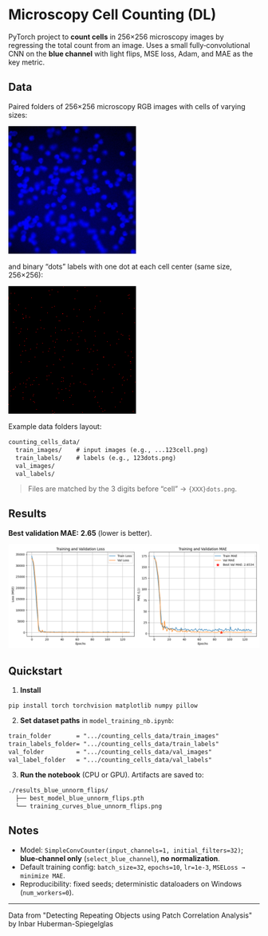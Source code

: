 # Microscopy Cell Counting (DL)

PyTorch project to **count cells** in 256×256 microscopy images by regressing the total count from an image.
Uses a small fully‑convolutional CNN on the **blue channel** with light flips, MSE loss, Adam, and MAE as the key metric.

## Data
Paired folders of 256×256 microscopy RGB images with cells of varying sizes:

![train_image](/counting_cells_data/train_images/002cell.png)

and binary “dots” labels with one dot at each cell center (same size, 256×256): 

![train_label](/counting_cells_data/train_labels/002dots.png)

Example data folders layout:
```
counting_cells_data/
  train_images/    # input images (e.g., ...123cell.png)
  train_labels/    # labels (e.g., 123dots.png)
  val_images/
  val_labels/
```
> Files are matched by the 3 digits before “cell” → `{XXX}dots.png`.

## Results
**Best validation MAE:** **2.65** (lower is better).

![Train/Val Loss & MAE](train_val_loss_mae.png)

## Quickstart
1) **Install**
```
pip install torch torchvision matplotlib numpy pillow
```
2) **Set dataset paths** in `model_training_nb.ipynb`:
```
train_folder       = ".../counting_cells_data/train_images"
train_labels_folder= ".../counting_cells_data/train_labels"
val_folder         = ".../counting_cells_data/val_images"
val_label_folder   = ".../counting_cells_data/val_labels"
```
3) **Run the notebook** (CPU or GPU). Artifacts are saved to:
```
./results_blue_unnorm_flips/
  ├── best_model_blue_unnorm_flips.pth
  └── training_curves_blue_unnorm_flips.png
```

## Notes
- Model: `SimpleConvCounter(input_channels=1, initial_filters=32)`; **blue‑channel only** (`select_blue_channel`), **no normalization**.
- Default training config: `batch_size=32`, `epochs=10`, `lr=1e-3`, `MSELoss → minimize MAE`.
- Reproducibility: fixed seeds; deterministic dataloaders on Windows (`num_workers=0`).

---
Data from "Detecting Repeating Objects using Patch Correlation Analysis" by Inbar Huberman-Spiegelglas

